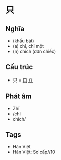 # 只

## Nghĩa

* (khẩu bát)
* (a) chỉ, chỉ một
* (n) chích (đơn chiếc)

## Cấu trúc
* 只 = [口](口.md) [八](八.md)

## Phát âm

* Zhǐ
* /chỉ
* chích/

## Tags
* Hán Việt
* Hán Việt: Sơ cấp//10

<script>window.HANZI_FIELD='只';</script>
